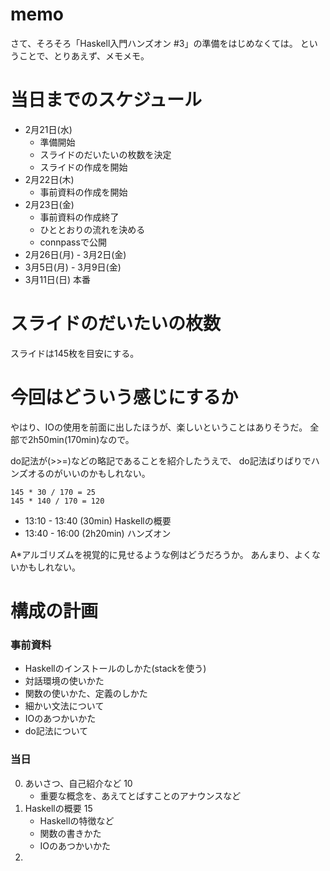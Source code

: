 memo
====

さて、そろそろ「Haskell入門ハンズオン #3」の準備をはじめなくては。
ということで、とりあえず、メモメモ。

当日までのスケジュール
======================

* 2月21日(水)
	+ 準備開始
	+ スライドのだいたいの枚数を決定
	+ スライドの作成を開始
* 2月22日(木)
	+ 事前資料の作成を開始
* 2月23日(金)
	+ 事前資料の作成終了
	+ ひととおりの流れを決める
	+ connpassで公開
* 2月26日(月) - 3月2日(金)
* 3月5日(月) - 3月9日(金)
* 3月11日(日) 本番

スライドのだいたいの枚数
========================

スライドは145枚を目安にする。

今回はどういう感じにするか
==========================

やはり、IOの使用を前面に出したほうが、楽しいということはありそうだ。
全部で2h50min(170min)なので。

do記法が(>>=)などの略記であることを紹介したうえで、
do記法ばりばりでハンズオるのがいいのかもしれない。

	145 * 30 / 170 = 25
	145 * 140 / 170 = 120

* 13:10 - 13:40 (30min) Haskellの概要
* 13:40 - 16:00 (2h20min) ハンズオン

A\*アルゴリズムを視覚的に見せるような例はどうだろうか。
あんまり、よくないかもしれない。

構成の計画
==========

### 事前資料

* Haskellのインストールのしかた(stackを使う)
* 対話環境の使いかた
* 関数の使いかた、定義のしかた
* 細かい文法について
* IOのあつかいかた
* do記法について

### 当日

0. あいさつ、自己紹介など 10
	* 重要な概念を、あえてとばすことのアナウンスなど
1. Haskellの概要 15
	* Haskellの特徴など
	* 関数の書きかた
	* IOのあつかいかた
2. 
